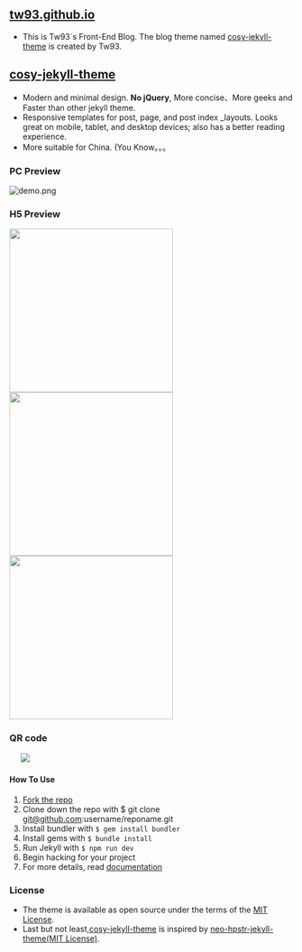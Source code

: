 ## [tw93.github.io](http://tw93.github.io/)
- This is Tw93`s Front-End Blog. The blog theme named [cosy-jekyll-theme](https://rubygems.org/gems/cosy-jekyll-theme) is created by Tw93.

## [cosy-jekyll-theme](https://rubygems.org/gems/cosy-jekyll-theme)
- Modern and minimal design. **No jQuery**, More concise、More geeks and Faster than other jekyll theme.
- Responsive templates for post, page, and post index _layouts. Looks great on mobile, tablet, and desktop devices; also has a better reading experience.
- More suitable for China. (You Know。。。
  
### PC Preview

  ![demo.png](http://ww1.sinaimg.cn/large/0060lm7Tgy1fc8ex7f19zj31kw19l11d.jpg)

### H5 Preview

   <img src="http://ww1.sinaimg.cn/large/0060lm7Tgy1fc8ex6yyh3j30xp1iy0z1.jpg" width="290"/><img src="http://ww3.sinaimg.cn/large/0060lm7Tgy1fc8eyalu16j30xp1iyq7g.jpg" width="290"/><img src="http://ww3.sinaimg.cn/large/0060lm7Tgy1fc8ex5vn9dj30xp1iyafo.jpg" width="290"/>

### QR code

  &nbsp;&nbsp;&nbsp;&nbsp;&nbsp;![](http://ww1.sinaimg.cn/large/0060lm7Tgy1fc8eyyn0msj305k05kglf.jpg)
  
#### How To Use
1. [Fork the repo](https://github.com/tw93/tw93.github.io)
2. Clone down the repo with $ git clone git@github.com:username/reponame.git
3. Install bundler with `$ gem install bundler`
4. Install gems with `$ bundle install`
5. Run Jekyll with `$ npm run dev`
6. Begin hacking for your project
7. For more details, read [documentation](http://jekyllrb.com/)

### License
- The theme is available as open source under the terms of the [MIT License](http://opensource.org/licenses/MIT).
- Last but not least,[cosy-jekyll-theme](https://rubygems.org/gems/cosy-jekyll-theme) is inspired by [neo-hpstr-jekyll-theme(MIT License)](http://github.com/aron-bordin/neo-hpstr-jekyll-theme).
